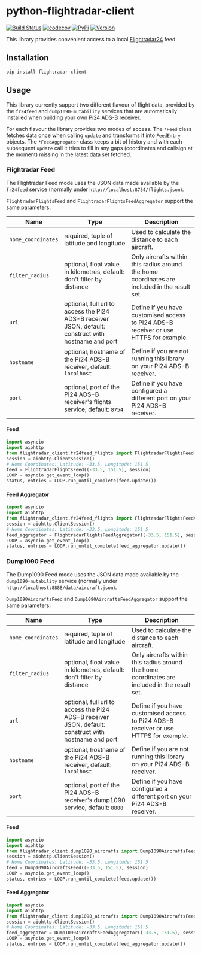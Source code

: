 # python-flightradar-client

[![Build Status](https://github.com/exxamalte/python-flightradar-client/workflows/CI/badge.svg?branch=master)](https://github.com/exxamalte/python-flightradar-client/actions?workflow=CI)
[![codecov](https://codecov.io/gh/exxamalte/python-flightradar-client/branch/master/graph/badge.svg?token=EPCZQ50XZX)](https://codecov.io/gh/exxamalte/python-flightradar-client)
[![PyPi](https://img.shields.io/pypi/v/flightradar-client.svg)](https://pypi.python.org/pypi/flightradar-client)
[![Version](https://img.shields.io/pypi/pyversions/flightradar-client.svg)](https://pypi.python.org/pypi/flightradar-client)

This library provides convenient access to a local [Flightradar24](https://www.flightradar24.com/) feed.


## Installation
`pip install flightradar-client`

## Usage

This library currently support two different flavour of flight data, 
provided by the `fr24feed` and `dump1090-mutability` services that are
automatically installed when building your own 
[Pi24 ADS-B receiver](https://www.flightradar24.com/build-your-own).

For each flavour the library provides two modes of access. The `*Feed` class
fetches data once when calling `update` and transforms it into `FeedEntry` 
objects. The `*FeedAggregator` class keeps a bit of history and with each 
subsequent `update` call it tries to fill in any gaps (coordinates and callsign 
at the moment) missing in the latest data set fetched.

### Flightradar Feed

The Flightradar Feed mode uses the JSON data made available by the `fr24feed`
service (normally under `http://localhost:8754/flights.json`).

`FlightradarFlightsFeed` and `FlightradarFlightsFeedAggregator` support
the same parameters:

| Name               | Type                                                                                                 | Description                                                                                   |
|--------------------|------------------------------------------------------------------------------------------------------|-----------------------------------------------------------------------------------------------|
| `home_coordinates` | required, tuple of latitude and longitude                                                            | Used to calculate the distance to each aircraft.                                              |
| `filter_radius`    | optional, float value in kilometres, default: don't filter by distance                               | Only aircrafts within this radius around the home coordinates are included in the result set. |
| `url`              | optional, full url to access the Pi24 ADS-B receiver JSON, default: construct with hostname and port | Define if you have customised access to Pi24 ADS-B receiver or use HTTPS for example.         |
| `hostname`         | optional, hostname of the Pi24 ADS-B receiver, default: `localhost`                                  | Define if you are not running this library on your Pi24 ADS-B receiver.                       |
| `port`             | optional, port of the Pi24 ADS-B receiver's flights service, default: `8754`                         | Define if you have configured a different port on your Pi24 ADS-B receiver.                   |

#### Feed

```python
import asyncio
import aiohttp
from flightradar_client.fr24feed_flights import FlightradarFlightsFeed
session = aiohttp.ClientSession()
# Home Coordinates: Latitude: -33.5, Longitude: 151.5
feed = FlightradarFlightsFeed((-33.5, 151.5), session)
LOOP = asyncio.get_event_loop()
status, entries = LOOP.run_until_complete(feed.update())
```

#### Feed Aggregator

```python
import asyncio
import aiohttp
from flightradar_client.fr24feed_flights import FlightradarFlightsFeedAggregator
session = aiohttp.ClientSession()
# Home Coordinates: Latitude: -33.5, Longitude: 151.5
feed_aggregator = FlightradarFlightsFeedAggregator((-33.5, 151.5), session)
LOOP = asyncio.get_event_loop()
status, entries = LOOP.run_until_complete(feed_aggregator.update())
```

### Dump1090 Feed

The Dump1090 Feed mode uses the JSON data made available by the `dump1090-mutability` 
service (normally under `http://localhost:8888/data/aircraft.json`).

`Dump1090AircraftsFeed` and `Dump1090AircraftsFeedAggregator` support
the same parameters:

| Name               | Type                                                                                                 | Description                                                                                   |
|--------------------|------------------------------------------------------------------------------------------------------|-----------------------------------------------------------------------------------------------|
| `home_coordinates` | required, tuple of latitude and longitude                                                            | Used to calculate the distance to each aircraft.                                              |
| `filter_radius`    | optional, float value in kilometres, default: don't filter by distance                               | Only aircrafts within this radius around the home coordinates are included in the result set. |
| `url`              | optional, full url to access the Pi24 ADS-B receiver JSON, default: construct with hostname and port | Define if you have customised access to Pi24 ADS-B receiver or use HTTPS for example.         |
| `hostname`         | optional, hostname of the Pi24 ADS-B receiver, default: `localhost`                                  | Define if you are not running this library on your Pi24 ADS-B receiver.                       |
| `port`             | optional, port of the Pi24 ADS-B receiver's dump1090 service, default: `8888`                        | Define if you have configured a different port on your Pi24 ADS-B receiver.                   |

#### Feed

```python
import asyncio
import aiohttp
from flightradar_client.dump1090_aircrafts import Dump1090AircraftsFeed
session = aiohttp.ClientSession()
# Home Coordinates: Latitude: -33.5, Longitude: 151.5
feed = Dump1090AircraftsFeed((-33.5, 151.5), session)
LOOP = asyncio.get_event_loop()
status, entries = LOOP.run_until_complete(feed.update())
```

#### Feed Aggregator

```python
import asyncio
import aiohttp
from flightradar_client.dump1090_aircrafts import Dump1090AircraftsFeedAggregator
session = aiohttp.ClientSession()
# Home Coordinates: Latitude: -33.5, Longitude: 151.5
feed_aggregator = Dump1090AircraftsFeedAggregator((-33.5, 151.5), session)
LOOP = asyncio.get_event_loop()
status, entries = LOOP.run_until_complete(feed_aggregator.update())
```
